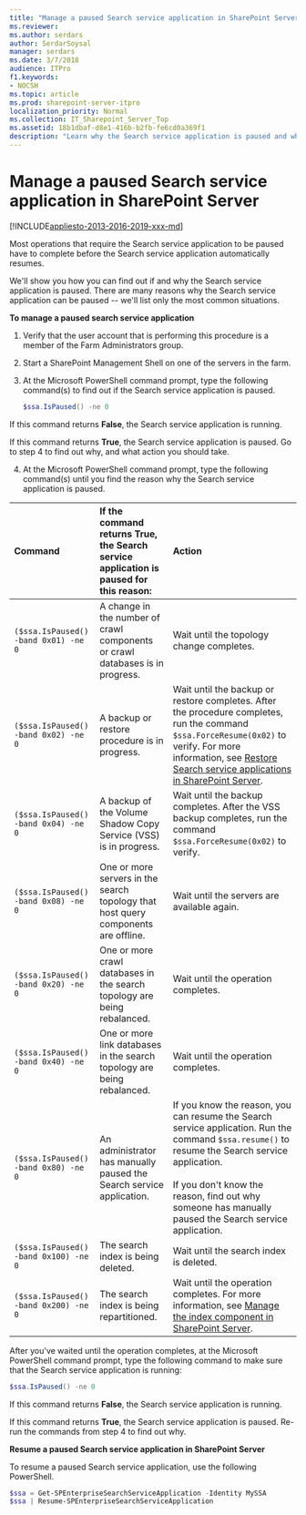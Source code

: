 ```yaml
---
title: "Manage a paused Search service application in SharePoint Server"
ms.reviewer: 
ms.author: serdars
author: SerdarSoysal
manager: serdars
ms.date: 3/7/2018
audience: ITPro
f1.keywords:
- NOCSH
ms.topic: article
ms.prod: sharepoint-server-itpro
localization_priority: Normal
ms.collection: IT_Sharepoint_Server_Top
ms.assetid: 18b1dbaf-d8e1-416b-b2fb-fe6cd0a369f1
description: "Learn why the Search service application is paused and what you can do to resume it in SharePoint Server."
---
```


# Manage a paused Search service application in SharePoint Server

[!INCLUDE[appliesto-2013-2016-2019-xxx-md](../includes/appliesto-2013-2016-2019-xxx-md.md)]
  
Most operations that require the Search service application to be paused have to complete before the Search service application automatically resumes.
  
We'll show you how you can find out if and why the Search service application is paused. There are many reasons why the Search service application can be paused -- we'll list only the most common situations.
  
 **To manage a paused search service application**
  
1. Verify that the user account that is performing this procedure is a member of the Farm Administrators group.
    
2. Start a SharePoint Management Shell on one of the servers in the farm.
    
3. At the Microsoft PowerShell command prompt, type the following command(s) to find out if the Search service application is paused.
    
    ```powershell
    $ssa.IsPaused() -ne 0
    ```

If this command returns **False**, the Search service application is running.
    
If this command returns **True**, the Search service application is paused. Go to step 4 to find out why, and what action you should take.
    
4. At the Microsoft PowerShell command prompt, type the following command(s) until you find the reason why the Search service application is paused.
    
| Command | If the command returns True, the Search service application is paused for this reason: | Action |
|:---------------------------|:---------------------------|:---------------------------|
| `($ssa.IsPaused() -band 0x01) -ne 0`  | A change in the number of crawl components or crawl databases is in progress. | Wait until the topology change completes. |
| `($ssa.IsPaused() -band 0x02) -ne 0`  | A backup or restore procedure is in progress. | Wait until the backup or restore completes. After the procedure completes, run the command  `$ssa.ForceResume(0x02)` to verify. For more information, see [Restore Search service applications in SharePoint Server](../administration/restore-a-search-service-application.md). |
| `($ssa.IsPaused() -band 0x04) -ne 0`  | A backup of the Volume Shadow Copy Service (VSS) is in progress. | Wait until the backup completes. After the VSS backup completes, run the command  `$ssa.ForceResume(0x02)` to verify. |
| `($ssa.IsPaused() -band 0x08) -ne 0`  | One or more servers in the search topology that host query components are offline. | Wait until the servers are available again. |
| `($ssa.IsPaused() -band 0x20) -ne 0`  | One or more crawl databases in the search topology are being rebalanced. | Wait until the operation completes. |
| `($ssa.IsPaused() -band 0x40) -ne 0`  | One or more link databases in the search topology are being rebalanced. | Wait until the operation completes. |
| `($ssa.IsPaused() -band 0x80) -ne 0`  | An administrator has manually paused the Search service application. | If you know the reason, you can resume the Search service application. Run the command  `$ssa.resume()` to resume the Search service application.  <br/><br/>If you don't know the reason, find out why someone has manually paused the Search service application. |
| `($ssa.IsPaused() -band 0x100) -ne 0` | The search index is being deleted. | Wait until the search index is deleted. |
| `($ssa.IsPaused() -band 0x200) -ne 0` | The search index is being repartitioned. | Wait until the operation completes. For more information, see [Manage the index component in SharePoint Server](manage-the-index-component.md). |
   
After you've waited until the operation completes, at the Microsoft PowerShell command prompt, type the following command to make sure that the Search service application is running:
  
```powershell
$ssa.IsPaused() -ne 0
```

If this command returns **False**, the Search service application is running.
  
If this command returns **True**, the Search service application is paused. Re-run the commands from step 4 to find out why.
  
**Resume a paused Search service application in SharePoint Server**

To resume a paused Search service application, use the following PowerShell.

```powershell
$ssa = Get-SPEnterpriseSearchServiceApplication -Identity MySSA
$ssa | Resume-SPEnterpriseSearchServiceApplication
```
